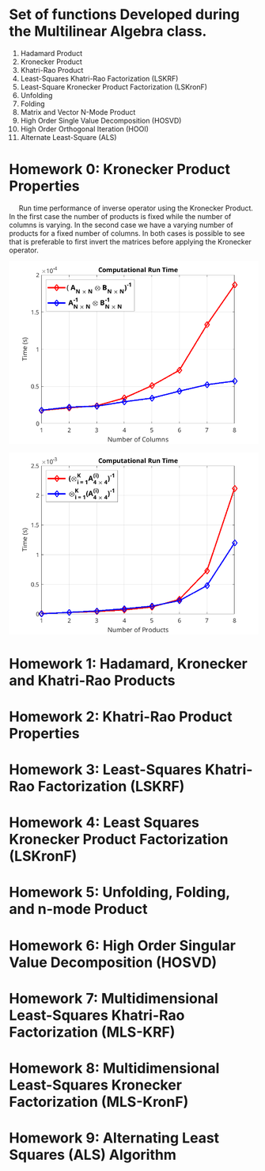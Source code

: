 # Set of functions Developed during the Multilinear Algebra class.

1. Hadamard Product
2. Kronecker Product
3. Khatri-Rao Product
4. Least-Squares Khatri-Rao Factorization (LSKRF)
5. Least-Square Kronecker Product Factorization (LSKronF)
6. Unfolding
7. Folding
8. Matrix and Vector N-Mode Product
9. High Order Single Value Decomposition (HOSVD)
10. High Order Orthogonal Iteration (HOOI)
11. Alternate Least-Square (ALS)

# Homework 0: Kronecker Product Properties
  
&nbsp;&nbsp;&nbsp;&nbsp; Run time performance of inverse operator using the Kronecker Product. In the first case the number of products is fixed while the number of columns is varying. In the second case we have a varying number of products for a fixed number of columns. In both cases is possible to see that is preferable to first invert the matrices before applying the Kronecker operator.  

![alt text](https://github.com/KennethBenicio/MSc-Multilinear-Algebra/blob/master/Images/hw0a1.png?raw=true)

![alt text](https://github.com/KennethBenicio/MSc-Multilinear-Algebra/blob/master/Images/hw0a2.png?raw=true)


# Homework 1: Hadamard, Kronecker and Khatri-Rao Products

# Homework 2: Khatri-Rao Product Properties

# Homework 3: Least-Squares Khatri-Rao Factorization (LSKRF)

# Homework 4: Least Squares Kronecker Product Factorization (LSKronF)

# Homework 5: Unfolding, Folding, and n-mode Product

# Homework 6: High Order Singular Value Decomposition (HOSVD)

# Homework 7: Multidimensional Least-Squares Khatri-Rao Factorization (MLS-KRF)

# Homework 8: Multidimensional Least-Squares Kronecker Factorization  (MLS-KronF)

# Homework 9: Alternating Least Squares (ALS) Algorithm
